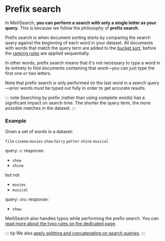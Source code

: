 # Prefix search

In MeiliSearch, **you can perform a search with only a single letter as your query**. This is because we follow the philosophy of **prefix search**.

Prefix search is when document sorting starts by comparing the search query against the beginning of each word in your dataset. All documents with words that match the query term are added to the [bucket sort](https://en.wikipedia.org/wiki/Bucket_sort), before the [ranking rules](/learn/core_concepts/relevancy.md#ranking-rules) are applied sequentially.

In other words, prefix search means that it's not necessary to type a word in its entirety to find documents containing that word—you can just type the first one or two letters.

Note that prefix search is only performed on the last word in a search query—prior words must be typed out fully in order to get accurate results.

::: note
Searching by prefix (rather than using complete words) has a significant impact on search time. The shorter the query term, the more possible matches in the dataset.
:::

### Example

Given a set of words in a dataset:

`film` `cinema` `movies` `show` `harry` `potter` `shine` `musical`

query: `s`:
response:

- `show`
- `shine`

but not

- `movies`
- `musical`

query: `sho`:
response:

- `show`

MeiliSearch also handles typos while performing the prefix search. You can [read more about the typo rules on the dedicated page](/learn/advanced/typotolerance.md#typo-tolerance-rules).

::: tip
We also [apply splitting and concatenating on search queries](/learn/advanced/concat.md).
:::
